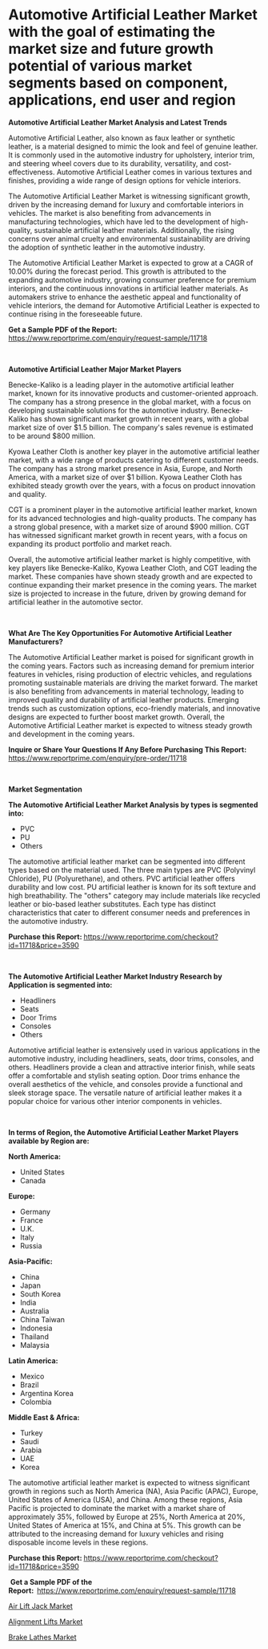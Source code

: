 <p><h1>Automotive Artificial Leather Market with the goal of estimating the market size and future growth potential of various market segments based on component, applications, end user and region</h1></p><p><strong>Automotive Artificial Leather Market Analysis and Latest Trends</strong></p>
<p><p>Automotive Artificial Leather, also known as faux leather or synthetic leather, is a material designed to mimic the look and feel of genuine leather. It is commonly used in the automotive industry for upholstery, interior trim, and steering wheel covers due to its durability, versatility, and cost-effectiveness. Automotive Artificial Leather comes in various textures and finishes, providing a wide range of design options for vehicle interiors.</p><p>The Automotive Artificial Leather Market is witnessing significant growth, driven by the increasing demand for luxury and comfortable interiors in vehicles. The market is also benefiting from advancements in manufacturing technologies, which have led to the development of high-quality, sustainable artificial leather materials. Additionally, the rising concerns over animal cruelty and environmental sustainability are driving the adoption of synthetic leather in the automotive industry.</p><p>The Automotive Artificial Leather Market is expected to grow at a CAGR of 10.00% during the forecast period. This growth is attributed to the expanding automotive industry, growing consumer preference for premium interiors, and the continuous innovations in artificial leather materials. As automakers strive to enhance the aesthetic appeal and functionality of vehicle interiors, the demand for Automotive Artificial Leather is expected to continue rising in the foreseeable future.</p></p>
<p><strong>Get a Sample PDF of the Report:&nbsp;</strong> <a href="https://www.reportprime.com/enquiry/request-sample/11718">https://www.reportprime.com/enquiry/request-sample/11718</a></p>
<p>&nbsp;</p>
<p><strong>Automotive Artificial Leather Major Market Players</strong></p>
<p><p>Benecke-Kaliko is a leading player in the automotive artificial leather market, known for its innovative products and customer-oriented approach. The company has a strong presence in the global market, with a focus on developing sustainable solutions for the automotive industry. Benecke-Kaliko has shown significant market growth in recent years, with a global market size of over $1.5 billion. The company's sales revenue is estimated to be around $800 million.</p><p>Kyowa Leather Cloth is another key player in the automotive artificial leather market, with a wide range of products catering to different customer needs. The company has a strong market presence in Asia, Europe, and North America, with a market size of over $1 billion. Kyowa Leather Cloth has exhibited steady growth over the years, with a focus on product innovation and quality.</p><p>CGT is a prominent player in the automotive artificial leather market, known for its advanced technologies and high-quality products. The company has a strong global presence, with a market size of around $900 million. CGT has witnessed significant market growth in recent years, with a focus on expanding its product portfolio and market reach.</p><p>Overall, the automotive artificial leather market is highly competitive, with key players like Benecke-Kaliko, Kyowa Leather Cloth, and CGT leading the market. These companies have shown steady growth and are expected to continue expanding their market presence in the coming years. The market size is projected to increase in the future, driven by growing demand for artificial leather in the automotive sector.</p></p>
<p>&nbsp;</p>
<p><strong>What Are The Key Opportunities For Automotive Artificial Leather Manufacturers?</strong></p>
<p><p>The Automotive Artificial Leather market is poised for significant growth in the coming years. Factors such as increasing demand for premium interior features in vehicles, rising production of electric vehicles, and regulations promoting sustainable materials are driving the market forward. The market is also benefiting from advancements in material technology, leading to improved quality and durability of artificial leather products. Emerging trends such as customization options, eco-friendly materials, and innovative designs are expected to further boost market growth. Overall, the Automotive Artificial Leather market is expected to witness steady growth and development in the coming years.</p></p>
<p><strong>Inquire or Share Your Questions If Any Before Purchasing This Report:</strong> <a href="https://www.reportprime.com/enquiry/pre-order/11718">https://www.reportprime.com/enquiry/pre-order/11718</a></p>
<p>&nbsp;</p>
<p><strong>Market Segmentation</strong></p>
<p><strong>The Automotive Artificial Leather Market Analysis by types is segmented into:</strong></p>
<p><ul><li>PVC</li><li>PU</li><li>Others</li></ul></p>
<p><p>The automotive artificial leather market can be segmented into different types based on the material used. The three main types are PVC (Polyvinyl Chloride), PU (Polyurethane), and others. PVC artificial leather offers durability and low cost. PU artificial leather is known for its soft texture and high breathability. The "others" category may include materials like recycled leather or bio-based leather substitutes. Each type has distinct characteristics that cater to different consumer needs and preferences in the automotive industry.</p></p>
<p><strong>Purchase this Report:&nbsp;</strong><a href="https://www.reportprime.com/checkout?id=11718&price=3590">https://www.reportprime.com/checkout?id=11718&price=3590</a></p>
<p>&nbsp;</p>
<p><strong>The Automotive Artificial Leather Market Industry Research by Application is segmented into:</strong></p>
<p><ul><li>Headliners</li><li>Seats</li><li>Door Trims</li><li>Consoles</li><li>Others</li></ul></p>
<p><p>Automotive artificial leather is extensively used in various applications in the automotive industry, including headliners, seats, door trims, consoles, and others. Headliners provide a clean and attractive interior finish, while seats offer a comfortable and stylish seating option. Door trims enhance the overall aesthetics of the vehicle, and consoles provide a functional and sleek storage space. The versatile nature of artificial leather makes it a popular choice for various other interior components in vehicles.</p></p>
<p>&nbsp;</p>
<p><strong>In terms of Region, the Automotive Artificial Leather Market Players available by Region are:</strong></p>
<p>
    <p> <strong> North America: </strong>
        <ul>
            <li>United States</li>
            <li>Canada</li>
        </ul>
        </p> 
    <p> <strong> Europe: </strong>
        <ul>
            <li>Germany</li>
            <li>France</li>
            <li>U.K.</li>
            <li>Italy</li>
            <li>Russia</li>
        </ul>
        </p> 
    <p> <strong> Asia-Pacific: </strong>
        <ul>
            <li>China</li>
            <li>Japan</li>
            <li>South Korea</li>
            <li>India</li>
            <li>Australia</li>
            <li>China Taiwan</li>
            <li>Indonesia</li>
            <li>Thailand</li>
            <li>Malaysia</li>
        </ul>
        </p> 
    <p> <strong> Latin America: </strong>
        <ul>
            <li>Mexico</li>
            <li>Brazil</li>
            <li>Argentina Korea</li>
            <li>Colombia</li>
        </ul>
        </p> 
    <p> <strong> Middle East & Africa: </strong>
        <ul>
            <li>Turkey</li>
            <li>Saudi</li>
            <li>Arabia</li>
            <li>UAE</li>
            <li>Korea</li>
        </ul>
    </p>
    </p>
<p><p>The automotive artificial leather market is expected to witness significant growth in regions such as North America (NA), Asia Pacific (APAC), Europe, United States of America (USA), and China. Among these regions, Asia Pacific is projected to dominate the market with a market share of approximately 35%, followed by Europe at 25%, North America at 20%, United States of America at 15%, and China at 5%. This growth can be attributed to the increasing demand for luxury vehicles and rising disposable income levels in these regions.</p></p>
<p><strong>Purchase this Report: </strong><a href="https://www.reportprime.com/checkout?id=11718&price=3590">https://www.reportprime.com/checkout?id=11718&price=3590</a></p>
<p>&nbsp;<strong>Get a Sample PDF of the Report:&nbsp;&nbsp;</strong><a href="https://www.reportprime.com/enquiry/request-sample/11718">https://www.reportprime.com/enquiry/request-sample/11718</a></p>
<p><strong></strong></p>
<p><p><a href="https://github.com/kufem1/Market-Research-Report-List-1/blob/main/air-lift-jack-market.md">Air Lift Jack Market</a></p><p><a href="https://github.com/kosella/Market-Research-Report-List-2/blob/main/alignment-lifts-market.md">Alignment Lifts Market</a></p><p><a href="https://github.com/nathandecarvalho/Market-Research-Report-List-2/blob/main/brake-lathes-market.md">Brake Lathes Market</a></p></p>